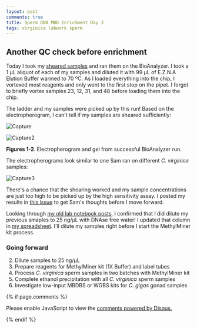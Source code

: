 ```yaml
---
layout: post
comments: true
title: Sperm DNA MBD Enrichment Day 3
tags: virginica labwork sperm
---
```


## Another QC check before enrichment

Today I took my [sheared samples](https://yaaminiv.github.io/Sperm-DNA-MBD-Enrichment-Day2/) and ran them on the BioAnalyzer. I took a 1 µL aliquot of each of my samples and diluted it with 99 µL of E.Z.N.A Elution Buffer warmed to 70 ºC. As I loaded everything into the chip, I vortexed most reagents and only went to the first stop on the pipet. I forgot to briefly vortex samples 23, 12, 31, and 48 before loading them into the chip.

The ladder and my samples were picked up by this run! Based on the electropherogram, I can't tell if my samples are sheared sufficiently:

![Capture](https://user-images.githubusercontent.com/22335838/88323246-cd70a280-ccd6-11ea-91e2-8add7dde9aeb.PNG)

![Capture2](https://user-images.githubusercontent.com/22335838/88323250-cea1cf80-ccd6-11ea-9f03-5f1061c19c72.PNG)

 **Figures 1-2**. Electropherogram and gel from successful BioAnalyzer run.
 

The electropherograms look similar to one Sam ran on different *C. virginica* samples:

![Capture3](https://user-images.githubusercontent.com/22335838/88323253-cea1cf80-ccd6-11ea-8fb7-b89482953a87.PNG)

There's a chance that the shearing worked and my sample concentrations are just too high to be picked up by the high sensitivity assay. I posted my results in [this issue](https://github.com/RobertsLab/resources/issues/966) to get Sam's thoughts before I move forward.

Looking through [my old lab notebook posts](https://yaaminiv.github.io/Virginica-MBDSeq-Day3/), I confirmed that I did dilute my previous smaples to 25 ng/µL with DNAse free water! I updated that column in [my spreadsheet](https://github.com/RobertsLab/project-oyster-comparative-omics/blob/master/metadata/Virginica-MBDSeq-Labwork-Calculations.xlsx). I'll dilute my samples right before I start the MethylMiner kit process.

### Going forward

2. Dilute samples to 25 ng/µL
3. Prepare reagents for MethylMiner kit (1X Buffer) and label tubes
4. Process *C. virginica* sperm samples in two batches with MethylMiner kit
5. Complete ethanol precipitation with all *C. virginica* sperm samples
6. Investigate low-input MBDBS or WGBS kits for *C. gigas* gonad samples

{% if page.comments %}

<div id="disqus_thread"></div>
<script>

/**
*  RECOMMENDED CONFIGURATION VARIABLES: EDIT AND UNCOMMENT THE SECTION BELOW TO INSERT DYNAMIC VALUES FROM YOUR PLATFORM OR CMS.
*  LEARN WHY DEFINING THESE VARIABLES IS IMPORTANT: https://disqus.com/admin/universalcode/#configuration-variables*/
/*
var disqus_config = function () {
this.page.url = PAGE_URL;  // Replace PAGE_URL with your page's canonical URL variable
this.page.identifier = PAGE_IDENTIFIER; // Replace PAGE_IDENTIFIER with your page's unique identifier variable
};
*/
(function() { // DON'T EDIT BELOW THIS LINE
var d = document, s = d.createElement('script');
s.src = 'https://the-responsible-grad-student.disqus.com/embed.js';
s.setAttribute('data-timestamp', +new Date());
(d.head || d.body).appendChild(s);
})();
</script>
<noscript>Please enable JavaScript to view the <a href="https://disqus.com/?ref_noscript">comments powered by Disqus.</a></noscript>

{% endif %}

<script id="dsq-count-scr" src="//the-responsible-grad-student.disqus.com/count.js" async></script>
